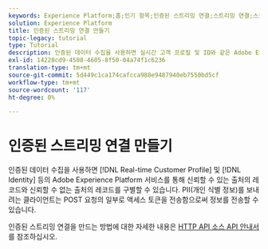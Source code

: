```yaml
---
keywords: Experience Platform;홈;인기 항목;인증된 스트리밍 연결;스트리밍 연결;스트리밍 연결;스트리밍 연결 만들기;인증된 스트리밍 연결 만들기;스트리밍 통합;통합;;home;popular topics;austation;streaming ingestion;
solution: Experience Platform
title: 인증된 스트리밍 연결 만들기
topic-legacy: tutorial
type: Tutorial
description: 인증된 데이터 수집을 사용하면 실시간 고객 프로필 및 ID와 같은 Adobe Experience Platform 서비스를 통해 신뢰할 수 있는 출처의 레코드와 신뢰할 수 없는 출처의 레코드를 구별할 수 있습니다.
exl-id: 14228cd9-4508-4605-8f50-04a74f1c6236
translation-type: tm+mt
source-git-commit: 5d449c1ca174cafcca988e9487940eb7550bd5cf
workflow-type: tm+mt
source-wordcount: '117'
ht-degree: 0%

---
```


# 인증된 스트리밍 연결 만들기

인증된 데이터 수집을 사용하면 [!DNL Real-time Customer Profile] 및 [!DNL Identity] 등의 Adobe Experience Platform 서비스를 통해 신뢰할 수 있는 출처의 레코드와 신뢰할 수 없는 출처의 레코드를 구별할 수 있습니다. PII(개인 식별 정보)를 보내려는 클라이언트는 POST 요청의 일부로 액세스 토큰을 전송함으로써 정보를 전송할 수 있습니다.

인증된 스트리밍 연결을 만드는 방법에 대한 자세한 내용은 [HTTP API 소스 API 안내서](../../sources/tutorials/api/create/streaming/http.md)를 참조하십시오.
